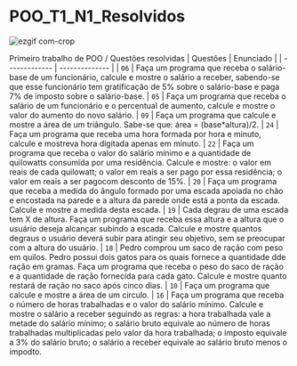 # POO_T1_N1_Resolvidos
![ezgif com-crop](https://user-images.githubusercontent.com/125037138/224165063-0c500cd0-c902-426c-987e-c99c45b1a779.jpg)

Primeiro trabalho de POO / Questões resolvidas
| Questões | Enunciado |
| ------------- | -------------- |
| `06`  | Faça um programa que receba o salário-base de um funcionário, calcule e mostre o salário a receber, sabendo-se que esse funcionário tem gratificação de 5% sobre o salário-base e paga 7% de imposto sobre o salário-base.
| `05`  | Faça um programa que receba o salário de um funcionário e o percentual de aumento, calcule e mostre o valor do aumento do novo salário.
| `09`  | Faça um programa que calcule e mostre a área de um triângulo. Sabe-se que: área = (base*altura)/2.
|  `24`  | Faça um programa que receba uma hora formada por hora e minuto, calcule e mostreva hora digitada apenas em minuto. 
|  `22`  | Faça um programa que receba o valor do salário mínimo e a quantidade de quilowatts consumida por uma residência. Calcule e mostre: o valor em reais de cada quilowatt; o valor em reais a ser pago por essa residência; o valor em reais a ser pagocom desconto de 15%.
|  `20`  | Faça um programa que receba a medida do ângulo formado por uma escada apoiada no chão e encostada na parede e a altura da parede onde está a ponta da escada. Calcule e mostre a medida desta escada.
|  `19`  | Cada degrau de uma escada tem X de altura. Faça um programa que receba essa altura e a altura que o usuário deseja alcançar subindo a escada. Calcule e mostre quantos degraus o usuário deverá subir para atingir seu objetivo, sem se preocupar com a altura do usuário.
|  `18`  | Pedro comprou um saco de ração com peso em quilos. Pedro possui dois gatos para os quais fornece a quantidade dde ração em gramas. Faça um programa que receba o peso do saco de ração e a quantidade de ração fornecida para cada gato. Calcule e mostre quanto restará de ração no saco após cinco dias.
|  `10`  | Faça um programa que calcule e mostre a área de um circulo.
|  `16`  | Faça um programa que receba o número de horas trabalhadas e o valor do salário mínimo. Calcule e mostre o salário a receber seguindo as regras: a hora trabalhada vale a metade do salário mínimo; o salário bruto equivale ao número de horas trabalhadas multiplicadas pelo valor da hora trabalhada; o imposto equivale a 3% do salário bruto; o salário a receber equivale ao salário bruto menos o impodto.
